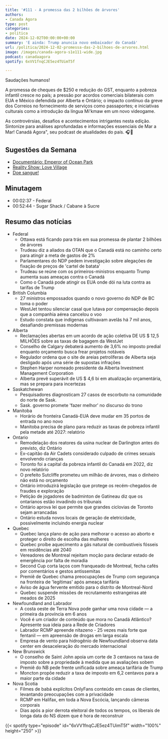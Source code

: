 ```yaml
---
title: '#111 - A promessa das 2 bilhões de árvores'
authors:
- Canada Agora
type: post
categories:
- politica
date: 2024-12-02T00:00:00+00:00
summary: 'E ainda: Trump anuncia novo embaixador do Canadá'
url: /politica/2024-12-02-promessa-das-2-bilhoes-de-arvores.html
image: /images/canada-agora-s1e111-wide.jpg
podcast: canadaagora
spotify: 6xVV1fnqCJE5ez4TUimT5f

---
```


Saudações humanos!

A promessa de cheques de $250 e redução do GST, enquanto a pobreza infantil cresce no país; a pressão por acordos comerciais bilaterais com EUA e México defendida por Alberta e Ontário; o impacto contínuo da greve dos Correios no fornecimento de serviços como passaportes; e iniciativas culturais como a introdução da língua Mi'kmaw em um novo videogame. 

As controvérsias, desafios e acontecimentos intrigantes nesta edição. Sintonize para análises
aprofundadas e informações essenciais de Mar a Mar! Canadá Agora", seu podcast de atualidades
do país. 🎧📰

## Sugestões da Semana

- [Documentário: Emperor of Ocean Park](https://www.imdb.com/title/tt27601690/)
- [Reality Show: Love Village](https://www.imdb.com/title/tt19106798/)
- [Doe sangue!](https://blood.ca)

## Minutagem
- 00:02:37 - Federal
- 00:52:44 - Sugar Shack / Cabane à Sucre

## Resumo das notícias
- Federal
  - Ottawa está ficando para trás em sua promessa de plantar 2 bilhões de árvores
  - Trudeau diz a aliados da OTAN que o Canadá está no caminho certo para atingir a meta de gastos de 2%
  - Parlamentares do NDP pedem investigação sobre alegações de fixação de preços de 'cartel de batata'
  - Trudeau se reúne com os primeiros-ministros enquanto Trump aumenta suas ameaças contra o Canadá
  - Como o Canadá pode atingir os EUA onde dói na luta contra as tarifas de Trump
- British Columbia
  - 27 ministros empossados quando o novo governo do NDP de BC toma o poder
  - WestJet tentou silenciar casal que lutava por compensação depois que a companhia aérea cancelou o voo
  - Estudo constata que indígenas cultivavam avelãs há 7 mil anos, desafiando premissas modernas
- Alberta
  - Reclamações abertas em um acordo de ação coletiva DE US $ 12,5 MILHÕES sobre as taxas de bagagem da WestJet
  - Conselho de Calgary debaterá aumento de 3,6% no imposto predial enquanto orçamento busca frear projetos notáveis
  - Regulador ordena que o site de areias petrolíferas de Alberta seja desligado após uma série de supostas infrações
  - Stephen Harper nomeado presidente da Alberta Investment Management Corporation
  - Alberta prevê superávit de US $ 4,6 bi em atualização orçamentária, mas se prepara para incertezas
- Saskatchewan
  - Pesquisadores diagnosticam 27 casos de escorbuto na comunidade do norte de Sask.
  - Sask. governo promete 'fazer melhor' no discurso do trono
- Manitoba
  - Horário de fronteira Canadá-EUA deve mudar em 35 portos de entrada no ano novo
  - Manitoba precisa de plano para reduzir as taxas de pobreza infantil pela metade até 2027: relatório
- Ontario
  - Remodelação dos reatores da usina nuclear de Darlington antes do previsto, diz Ontário
  - Ex-capitão da Air Cadets considerado culpado de crimes sexuais envolvendo crianças
  - Toronto foi a capital da pobreza infantil do Canadá em 2022, diz novo relatório
  - O prefeito Sutcliffe prometeu um milhão de árvores, mas o dinheiro não está no orçamento
  - Ontário introduzirá legislação que protege os recém-chegados de fraudes e exploração
  - Petição de jogadores de badminton de Gatineau diz que os ontarianos estão invadindo os tribunais
  - Ontário aprova lei que permite que grandes ciclovias de Toronto sejam arrancadas
  - Ontário estuda novos locais de geração de eletricidade, possivelmente incluindo energia nuclear
- Quebec
  - Quebec lança plano de ação para melhorar o acesso ao aborto e proteger o direito de escolha das mulheres
  - Quebec proíbe aquecimento a gás natural de combustíveis fósseis em residências até 2040
  - Vereadores de Montreal rejeitam moção para declarar estado de emergência por falta de moradia
  - Second Cup corta laços com franqueado de Montreal, fecha cafés por comentários e gestos antissemitas
  - Premiê de Quebec chama preocupações de Trump com segurança na fronteira de 'legítimas' após ameaça tarifária
  - Aviso de água fervente emitido para o distrito de Montreal-Nord
  - Quebec suspende missões de recrutamento estrangeiras até meados de 2025
- Newfoundland and Labrador
  - A costa oeste de Terra Nova pode ganhar uma nova cidade — a primeira da província em 6 anos
  - Você é um criador de conteúdo que mora no Canadá Atlântico? Apresente sua ideia para a Rede de Criadores
  - Labrador RCMP apreende nitazeno - 25 vezes mais forte que fentanil — em apreensão de drogas em larga escala
  - Empresa de vento para hidrogênio de Newfoundland observa data center em desaceleração do mercado internacional
- New Brunswick
  - O conselho de Saint John apoia um corte de 3 centavos na taxa de imposto sobre a propriedade à medida que as avaliações sobem
  - Premiê do NB pede frente unificada sobre ameaça tarifária de Trump
  - Moncton propõe reduzir a taxa de imposto em 6,2 centavos para a maior parte da cidade
- Nova Scotia
  - Filmes de babá explícitos OnlyFans conteúdo em casas de clientes, levantando preocupações com a privacidade
  - RCMP em Halifax, em toda a Nova Escócia, lançando câmeras corporais
  - Dias após a pior derrota eleitoral de todos os tempos, os liberais de longa data do NS dizem que é hora de reconstruir

{{< spotify type="episode" id="6xVV1fnqCJE5ez4TUimT5f" width="100%" height="250" >}}
